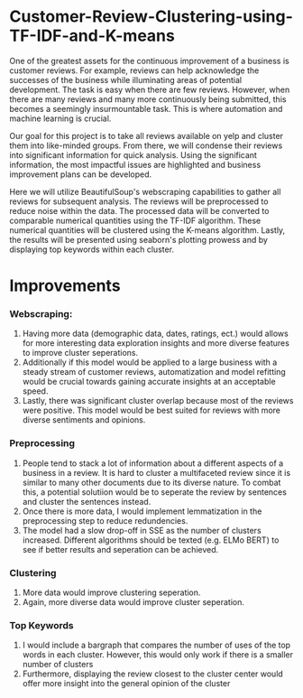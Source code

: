 # Customer-Review-Clustering-using-TF-IDF-and-K-means
One of the greatest assets for the continuous improvement of a business is customer reviews. For example, reviews can help acknowledge the successes of the business while illuminating areas of potential development. The task is easy when there are few reviews. However, when there are many reviews and many more continuously being submitted, this becomes a seemingly insurmountable task. This is where automation and machine learning is crucial.

Our goal for this project is to take all reviews available on yelp and cluster them into like-minded groups. From there, we will condense their reviews into significant information for quick analysis. Using the significant information, the most impactful issues are highlighted and business improvement plans can be developed.

Here we will utilize BeautifulSoup's webscraping capabilities to gather all reviews for subsequent analysis. The reviews will be preprocessed to reduce noise within the data. The processed data will be converted to comparable numerical quantities using the TF-IDF algorithm. These numerical quantities will be clustered using the K-means algorithm. Lastly, the results will be presented using seaborn's plotting prowess and by displaying top keywords within each cluster.

# Improvements
### Webscraping:
1. Having more data (demographic data, dates, ratings, ect.) would allows for more interesting data exploration insights and more diverse features to improve cluster seperations. 
2. Additionally if this model would be applied to a large business with a steady stream of customer reviews, automatization and model refitting would be crucial towards gaining accurate insights at an acceptable speed. 
3. Lastly, there was significant cluster overlap because most of the reviews were positive. This model would be best suited for reviews with more diverse sentiments and opinions.

### Preprocessing
1. People tend to stack a lot of information about a different aspects of a business in a review. It is hard to cluster a multifaceted review since it is similar to many other documents due to its diverse nature. To combat this, a potential solutiion would be to seperate the review by sentences and cluster the sentences instead.
2. Once there is more data, I would implement lemmatization in the preprocessing step to reduce redundencies. 
3. The model had a slow drop-off in SSE as the number of clusters increased. Different algorithms should be texted (e.g. ELMo BERT) to see if better results and seperation can be achieved.

### Clustering
1. More data would improve clustering seperation. 
2. Again, more diverse data would improve cluster seperation. 

### Top Keywords
1. I would include a bargraph that compares the number of uses of the top words in each cluster. However, this would only work if there is a smaller number of clusters
2. Furthermore, displaying the review closest to the cluster center would offer more insight into the general opinion of the cluster
